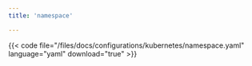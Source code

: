 ```yaml
---
title: 'namespace'

---
```


{{< code file="/files/docs/configurations/kubernetes/namespace.yaml" language="yaml" download="true" >}}
